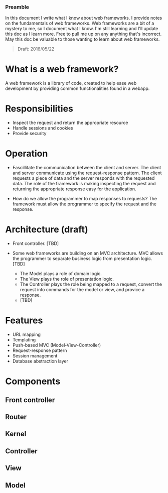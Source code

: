 ### Preamble

In this document I write what I know about web frameworks. I provide notes on the fundamentals of web frameworks. Web frameworks are a bit of a mystery to me, so I document what I know. I'm still learning and I'll update this doc as I learn more. Free to pull me up on any anything that's incorrect. May this doc be valuable to those wanting to learn about web frameworks.

> Draft: 2016/05/22


# What is a web framework?

A web framework is a library of code, created to help ease web development by providing common functionalities found in a webapp.


# Responsibilities

- Inspect the request and return the appropriate resource
- Handle sessions and cookies
- Provide security


# Operation

- Fascillitate the communication between the client and server. The client and server communicate using the request-response pattern. The client requests a piece of data and the server responds with the requested data. The role of the framework is making inspecting the request and returning the appropriate response easy for the application.

- How do we allow the programmer to map responses to requests? The framework must allow the programmer to specify the request and the response.


# Architecture (draft)

- Front controller. [TBD]

- Some web frameworks are building on an MVC architecture. MVC allows the programmer to separate business logic from presentation logic. [TBD]

  - The Model plays a role of domain logic.
  - The View plays the role of presentation logic.
  - The Controller plays the role being mapped to a request, convert the request into commands for the model or view, and provice a response.
  - [TBD]


# Features

- URL mapping
- Templating
- Push-based MVC (Model-View-Controller)
- Request-response pattern
- Session management
- Database abstraction layer


# Components

## Front controller

## Router

## Kernel

## Controller

## View

## Model
